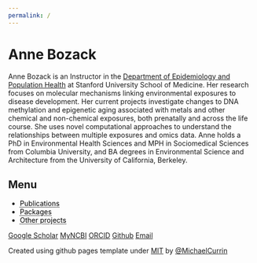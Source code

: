 ```yaml
---
permalink: /
---
```


# **Anne Bozack**

Anne Bozack is an Instructor in the [Department of Epidemiology and Population Health](https://med.stanford.edu/cardenas-lab.html) at Stanford University School of Medicine. Her research focuses on molecular mechanisms linking environmental exposures to disease development. Her current projects investigate changes to DNA methylation and epigenetic aging associated with metals and other chemical and non-chemical exposures, both prenatally and across the life course. She uses novel computational approaches to understand the relationships between multiple exposures and omics data. Anne holds a PhD in Environmental Health Sciences and MPH in Sociomedical Sciences from Columbia University, and BA degrees in Environmental Science and Architecture from the University of California, Berkeley.

## Menu

- <a href="publications.md" style="color: black; text-decoration: underline;text-decoration-style: dotted;">Publications</a>
- <a href="packages.md" style="color: black; text-decoration: underline;text-decoration-style: dotted;">Packages</a>
- <a href="other.md" style="color: black; text-decoration: underline;text-decoration-style: dotted;">Other projects</a>


[Google Scholar](https://scholar.google.com/citations?user=kSzZe7QAAAAJ)  [MyNCBI](https://www.ncbi.nlm.nih.gov/myncbi/anne.bozack.1/bibliography/public/)  [ORCID](https://orcid.org/0000-0003-0046-5767)  [Github](https://github.com/annebozack)  [Email](mailto:abozack@stanford.edu) 


Created using github pages template under [MIT](/LICENSE) by [@MichaelCurrin](https://github.com/MichaelCurrin)


